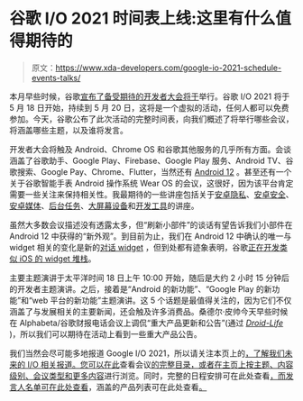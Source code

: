 # 谷歌 I/O 2021 时间表上线:这里有什么值得期待的

> 原文：<https://www.xda-developers.com/google-io-2021-schedule-events-talks/>

本月早些时候，谷歌[宣布了备受期待的开发者大会将于](https://www.xda-developers.com/google-io-2021-registration-dates/)举行。谷歌 I/O 2021 将于 5 月 18 日开始，持续到 5 月 20 日，这将是一个虚拟的活动，任何人都可以免费参加。今天，谷歌公布了此次活动的完整时间表，向我们概述了将举行哪些会议，将涵盖哪些主题，以及谁将发言。

开发者大会将触及 Android、Chrome OS 和谷歌其他服务的几乎所有方面。会谈涵盖了谷歌助手、Google Play、Firebase、Google Play 服务、Android TV、谷歌搜索、Google Pay、Chrome、Flutter，当然还有 [Android 12](https://www.xda-developers.com/android-12/) 。甚至还有一个关于谷歌智能手表 Android 操作系统 Wear OS 的会议，这很好，因为该平台肯定需要一些关注来保持相关性。我最期待的一些讲座包括关于[安卓隐私](https://events.google.com/io/session/4eca293a-2d1f-4d1b-834f-2b985e9fc1c2?lng=en)、[安卓安全](https://events.google.com/io/session/ad0fa15e-00ba-4e5e-accd-cd356c1dfb09?lng=en)、[安卓媒体](https://events.google.com/io/session/66d1c23a-908d-4dc1-a136-87e31f9fc9d8?lng=en)、[后台任务](https://events.google.com/io/session/e06bad8b-e5c4-4d92-83c9-224d8ce50a63?lng=en)、[大屏幕设备](https://events.google.com/io/session/f54e6151-e256-4ac8-9f20-ed77a2b9f1e8?lng=en)和[开发工具](https://events.google.com/io/session/fb4ed49c-1f3a-4c4d-9146-032106552c44?lng=en)的讲座。

虽然大多数会议描述没有透露太多，但“刷新小部件”的谈话有望告诉我们小部件在 Android 12 中获得的“新外观”。到目前为止，我们在 Android 12 中确认的唯一与 widget 相关的变化是新的[对话 widget](https://www.xda-developers.com/android-12-conversation-widget-first-look/) ，但到处都有迹象表明，谷歌[正在开发类似 iOS 的 widget 堆栈](https://www.xda-developers.com/android-12-might-add-support-for-ios-esque-widget-stacks/)。

主要主题演讲于太平洋时间 18 日上午 10:00 开始，随后是大约 2 小时 15 分钟后的开发者主题演讲。之后，接着是“Android 的新功能”、“Google Play 的新功能”和“web 平台的新功能”主题演讲。这 5 个话题是最值得关注的，因为它们不仅涵盖了与发展相关的主要新闻，还会触及许多消费品。桑德尔·皮帅今天早些时候在 Alphabeta/谷歌财报电话会议上调侃“重大产品更新和公告”(通过 [*Droid-Life*](https://www.droid-life.com/2021/04/28/google-significant-io-announcements/) )，所以我们可以期待在活动上看到一些重大产品公告。

我们当然会尽可能多地报道 Google I/O 2021，所以请关注本页上的[，了解我们未来的 I/O 相关报道。您可以在此](https://www.xda-developers.com/tag/google-io-2021/)查看会议[的完整目录，或者在主页上按主题、内容级别、会议类型和](https://events.google.com/io/program/content)[更多内容](https://events.google.com/io/program/discover?lng=en)进行浏览。同时，完整的日程安排可在此处查看[，而发言人名单可在此处](https://events.google.com/io/program/schedule?lng=en)[查看](https://events.google.com/io/program/speakers?lng=en)，涵盖的产品列表可在此处查看[。](https://events.google.com/io/program/products?lng=en)